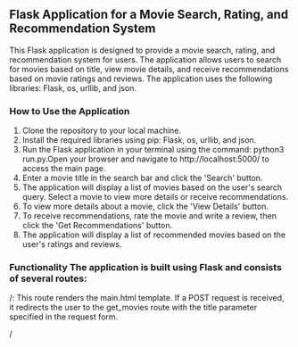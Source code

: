 ## Flask Application for a Movie Search, Rating, and Recommendation System
This Flask application is designed to provide a movie search, rating, and recommendation system for users. The application allows users to search for movies based on title, view movie details, and receive recommendations based on movie ratings and reviews. The application uses the following libraries: Flask, os, urllib, and json.

### How to Use the Application 
1. Clone the repository to your local machine.  
2. Install the required libraries using pip: Flask, os, urllib, and json.  
3. Run the Flask application in your terminal using the command: python3 run.py.Open your browser and navigate to http://localhost:5000/ to access the main page.  
4. Enter a movie title in the search bar and click the 'Search' button.  
5. The application will display a list of movies based on the user's search query. Select a movie to view more details or receive recommendations.  
6. To view more details about a movie, click the 'View Details' button.  
7. To receive recommendations, rate the movie and write a review, then click the 'Get Recommendations' button.  
8. The application will display a list of recommended movies based on the user's ratings and reviews.  

### Functionality The application is built using Flask and consists of several routes:

/: This route renders the main.html template. If a POST request is received, it redirects the user to the get_movies route with the title parameter specified in the request form.

/<title>: This route renders the select_movie.html template, displaying a list of movies with images and titles, based on the user's search query specified in the title parameter. If a POST request is received, the user can select a movie to get more details or to receive recommendations based on their further input.

/id/<movie_id>: This route renders the movie_rating.html template, displaying movie details such as title, image, release year, genre, synopsis, and ratings, based on the movie_id parameter passed to the URL.

/movie_title/movie_recommendation: This route renders the get_review.html template, allowing the user to rate a movie and write a review to receive recommendations for similar movies.

/movie_title/movie_recommendation/detail: This route renders the movie_rating.html template, displaying detailed movie information based on the movie_id and image_url parameters passed in the URL.

### Contact 
For any questions or issues, please contact liumengyuan23@gmail.com.
